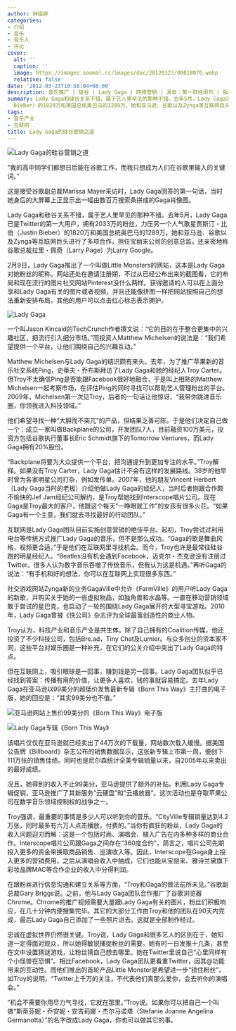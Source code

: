 ```yaml
---
author: 钟瑜婷
categories:
- 介绍
- 音乐
- 音乐人
- 评论
cover:
  alt: ''
  caption: ''
  image: https://images.soomal.cc/images/doc/20120323/00018070.webp
  relative: false
date: '2012-03-23T10:58:04+08:00'
description: 音乐推广 | 硅谷 | Lady Gaga | 网络营销 | 源自：第一财经周刊 | 版权：转载 |  平均/总评分：10.00/30
summary: Lady Gaga和硅谷关系不错，属于艺人里罕见的那种不错。去年5月，Lady Gaga已是Twitter的第一大用户，拥有2033万的粉丝，力压另一个人气歌星贾斯汀・比伯（Justin
  Bieber）的1820万和美国总统奥巴马的1289万。她和亚马逊、谷歌以及Zynga等互联网巨头进行了多项合作，担任宝丽来公司的创意总监……
tags:
- 音乐产业
- 互联网
title: Lady Gaga的硅谷营销之道
---
```


![Lady Gaga的硅谷营销之道](https://images.soomal.cc/images/doc/20120323/00018070.webp)



“我的高中同学们都想日后能在谷歌工作，而我只想成为人们在谷歌里输入的关键词。” 

这是接受谷歌副总裁Marissa Mayer采访时，Lady Gaga回答的第一句话，当时她身后的大屏幕上正显示出一幅由数百万搜索条拼成的Gaga肖像图。 

Lady Gaga和硅谷关系不错，属于艺人里罕见的那种不错。去年5月，Lady Gaga已是Twitter的第一大用户，拥有2033万的粉丝，力压另一个人气歌星贾斯汀・比伯（Justin Bieber）的1820万和美国总统奥巴马的1289万。她和亚马逊、谷歌以及Zynga等互联网巨头进行了多项合作，担任宝丽来公司的创意总监，还亲密地称谷歌总裁拉里・佩奇（Larry Page）为Larry Google。 

2月9日，Lady Gaga推出了一个叫做Little Monsters的网站，这本是Lady Gaga对她粉丝的昵称。网站还处在邀请注册期，不过从已经公布出来的截图看，它的布局和现在流行的图片社交网站Pinterest没什么两样。获得邀请的人可以在上面分享和Lady Gaga有关的图片或者视频，并且还能像拼图一样把网站按照自己的想法重新安排布局，其他的用户可以点击红心标志表示拥护。 

![Lady Gaga](https://images.soomal.cc/images/doc/20120323/00018067.webp)





一个叫Jason Kincaid的TechCrunch作者撰文说：“它的目的在于整合更集中的兴趣社区，把流行引入细分市场。”而投资人Matthew Michelsen的说法是：“我们希望提供一个平台，让他们围绕自己的兴趣互动。” 

Matthew Michelsen与Lady Gaga的结识颇有来头。去年，为了推广苹果新的音乐社交系统Ping，史蒂夫・乔布斯拜访了Lady Gaga和她的经纪人Troy Carter。但Troy不太确信Ping是否能跟Facebook很好地融合，于是叫上相熟的Matthew Michelsen一起考察市场，在评估Ping的同时寻找可以帮助艺人管理粉丝的平台。2009年，Michelsen第一次见Troy，后者的一句话让他惊讶，“我带你跳进音乐圈，你领我进入科技领域。” 

他们希望寻找一种“大胆而不突兀”的产品，但结果乏善可陈。于是他们决定自己做一个：成立一家叫做Backplane的公司，开发团队7人，目前融资100万美元，投资方包括谷歌执行董事长Eric Schmidt旗下的Tomorrow Ventures，而Lady Gaga拥有20%股份。 

“Backplane将要为大众提供一个平台，把沟通提升到更加专注的水平。”Troy解释。如果没有Troy Carter，Lady Gaga估计不会有这样的发展路线。38岁的他早时曾为各家明星公司打杂，例如发传单。2007年，他的朋友Vincent Herbert（Lady Gaga当时的老板）介绍他做Lady Gaga的经纪人，当时后者刚跟合作颇不愉快的Jef Jam经纪公司解约，是Troy帮她找到Interscope唱片公司。现在Gaga是Troy最大的客户，他跟这个每天“一睁眼就工作”的女孩有很多火花。“如果Gaga有一个主意，我们就去寻找最好的行动团队。” 

互联网是Lady Gaga团队目前实施创意营销的绝佳平台。起初，Troy尝试过利用电台等传统方式推广Lady Gaga的音乐，但不是那么成功。“Gaga的歌是舞曲风格，视频更合适。”于是他们在互联网里寻找机会。而今，Troy也许是最常往硅谷跑的明星经纪人。“Beatles没有机会遇到Facebook，迈克尔・杰克逊没有注册过Twitter。很多人认为数字音乐吞噬了传统音乐，但我认为这是机遇。”再听Gaga的说法：“有手机和好的想法，你可以在互联网上实现很多东西。” 

社交游戏网站Zynga新的业务GagaVille中允许《FarmVille》的用户听Lady Gaga的新歌，并购买关于她的一些虚拟物品，如独角兽和水晶等。一直在移动营销领域敢于尝试的星巴克，也启动了一轮的围绕Lady Gaga展开的大型寻宝游戏。2010年，Lady Gaga曾被《快公司》杂志评为全球最富创造性的商业人物。 

Troy认为，科技产业和音乐产业是共生体。除了自己拥有的Coalition传媒，他还投资了不少科技公司，包括Bre.ad，Tiny Chat及Lumier。与众多创业的资本家不同，这些平台对娱乐圈是一种补充，在它们的公关介绍中突出了Lady Gaga的特点。 

但在互联网上，吸引眼球是一回事，赚到钱是另一回事。Lady Gaga团队似乎已经找到答案：传播有用的价值，让更多人喜欢，钱的事就容易搞定。去年Lady Gaga在亚马逊以99美分的超低价发售最新专辑《Born This Way》主打曲的电子版，她的回应是：“其实99美分也不值。” 

![亚马逊网站上售价99美分的《Born This Way》电子版](https://images.soomal.cc/images/doc/20120323/00018068.webp)




![Lady Gaga专辑《Born This Way》](https://images.soomal.cc/images/doc/20120323/00018069.webp)





该唱片仅仅在亚马逊就已经卖出了44万次的下载量，网站数次载入缓慢。据美国公告牌《Billboard》杂志公布的销售数据显示，这张新专辑上市第一周，便创下111万张的销售佳绩。同时也是尼尔森统计全美专辑销量以来，自2005年以来卖出的最好成绩。 

况且，她得到的收入不止99美分，亚马逊提供了额外的补贴。利用Lady Gaga专辑促销，亚马逊推广了其新服务“云硬盘”和“云播放器”。这次活动也是夺取苹果公司在数字音乐领域控制权的战争之一。 

Troy强调，最重要的事情是多少人可以听到你的音乐。“CityVille专辑销量达到4.2万张，同时最多有六万人点击播放，付费的。”当你有疯狂的粉丝，Lady Gaga的收入问题迎刃而解：这是一个包括时尚、演唱会、植入广告在内多种多样的商业合作。Interscope唱片公司跟Gaga之间存在“360度合约”，简言之，唱片公司先期投入更多的资金来换取商品销售、巡演收入等。因此，Interscope在Gaga身上投入更多的营销费用，之后从演唱会收入中抽成，它们也能从宝丽来、雅诗兰黛旗下彩妆品牌MAC等合作企业的收入中分得利润。 

在跟粉丝进行信息沟通和建立关系等方面，“Troy和Gaga的做法前所未见。”谷歌副总裁Gary Briggs说。之前，他与Lady Gaga团队合作推广了谷歌浏览器Chrome。Chrome的推广视频需要大量跟Lady Gaga有关的图片，粉丝们积极响应，在几十分钟内便搜集完毕。其它的大部分工作由Troy和他的团队在90天内完成，最后Lady Gaga自己添加了一些照片进去。这就是全部制作经过。 

忠诚在虚拟世界仍然很关键。Troy说，Lady Gaga和很多艺人的区别在于，她知道一定得面对观众，所以她得敏锐捕捉粉丝的需要。她有时一日发推十几条，甚至在文中设置猜谜游戏，让粉丝猜自己想去哪里。她在Twitter里说自己“心里同样有个小怪兽在恐惧”。相比Facebook，Lady Gaga团队更看重Twitter，因其@功能带来的互动性。而他们推出的首轮产品Little Monster是希望进一步“锁住粉丝”，如Troy的说明，“Twitter上千万的关注，不代表他们真那么爱你，会去听你的演唱会。” 

“机会不需要你用尽力气寻找，它就在那里。”Troy说。如果你可以把自己一个叫做“斯蒂芬妮・乔安妮・安吉莉娜・杰尔马诺塔（Stefanie Joanne Angelina Germanotta）”的名字改成Lady Gaga，你也可以做其它的事。